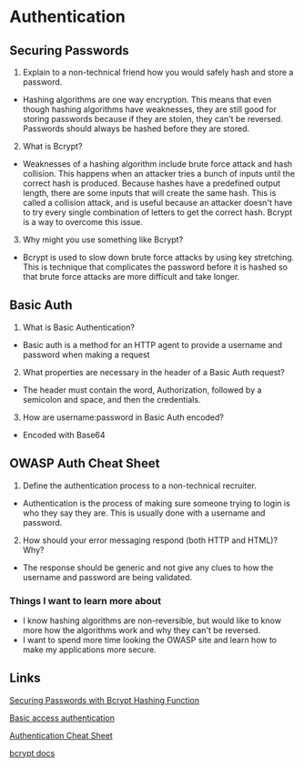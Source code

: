 # Authentication

## Securing Passwords
1. Explain to a non-technical friend how you would safely hash and store a password.
- Hashing algorithms are one way encryption. This means that even though hashing algorithms have weaknesses, they are still good for storing passwords because if they are stolen, they can't be reversed. Passwords should always be hashed before they are stored.

2. What is Bcrypt?
- Weaknesses of a hashing algorithm include brute force attack and hash collision. This happens when an attacker tries a bunch of inputs until the correct hash is produced. Because hashes have a predefined output length, there are some inputs that will create the same hash. This is called a collision attack, and is useful because an attacker doesn't have to try every single combination of letters to get the correct hash. Bcrypt is a way to overcome this issue.

3. Why might you use something like Bcrypt?
- Bcrypt is used to slow down brute force attacks by using key stretching. This is technique that complicates the password before it is hashed so that brute force attacks are more difficult and take longer.

## Basic Auth
1. What is Basic Authentication?
- Basic auth is a method for an HTTP agent to provide a username and password when making a request

2. What properties are necessary in the header of a Basic Auth request?
- The header must contain the word, Authorization, followed by a semicolon and space, and then the credentials.

3. How are username:password in Basic Auth encoded?
- Encoded with Base64

## OWASP Auth Cheat Sheet
1. Define the authentication process to a non-technical recruiter.
- Authentication is the process of making sure someone trying to login is who they say they are. This is usually done with a username and password.

2. How should your error messaging respond (both HTTP and HTML)? Why?
- The response should be generic and not give any clues to how the username and password are being validated.

### Things I want to learn more about
- I know hashing algorithms are non-reversible, but would like to know more how the algorithms work and why they can't be reversed.
- I want to spend more time looking the OWASP site and learn how to make my applications more secure.

## Links
[Securing Passwords with Bcrypt Hashing Function](https://thehackernews.com/2014/04/securing-passwords-with-bcrypt-hashing.html)

[Basic access authentication](https://en.wikipedia.org/wiki/Basic_access_authentication)

[Authentication Cheat Sheet](https://cheatsheetseries.owasp.org/cheatsheets/Authentication_Cheat_Sheet.html)

[bcrypt docs](https://www.npmjs.com/package/bcrypt)

